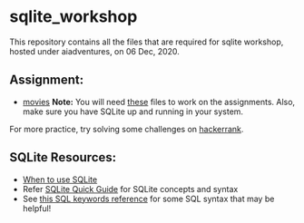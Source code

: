 # sqlite_workshop
This repository contains all the files that are required for sqlite workshop, hosted under aiadventures, on 06 Dec, 2020.

## Assignment:

- [movies](movies.md)
**Note:** You will need [these](https://drive.google.com/drive/folders/1iL7DpsceRNsHEsxSHVHGqul5Of4Bznaf?usp=sharing) files to work on the assignments. Also, make sure you have SQLite up and running in your system.

For more practice, try solving some challenges on [hackerrank](https://www.hackerrank.com/domains/sql). 

## SQLite Resources:
- [When to use SQLite](https://www.sqlite.org/whentouse.html)
- Refer [SQLite Quick Guide](https://www.tutorialspoint.com/sqlite/sqlite_quick_guide.htm) for SQLite concepts and syntax
- See [this SQL keywords reference](https://www.w3schools.com/sql/sql_ref_keywords.asp) for some SQL syntax that may be helpful!
